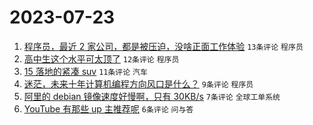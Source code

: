 # 2023-07-23

1. [程序员，最近 2 家公司，都是被压迫，没啥正面工作体验](https://www.v2ex.com/t/958924) `13条评论` `程序员`
1. [高中生这个水平可太顶了](https://www.v2ex.com/t/958933) `12条评论` `程序员`
1. [15 落地的紧凑 suv](https://www.v2ex.com/t/958922) `11条评论` `汽车`
1. [迷茫，未来十年计算机编程方向风口是什么？](https://www.v2ex.com/t/958923) `9条评论` `程序员`
1. [阿里的 debian 镜像速度好慢啊，只有 30KB/s](https://www.v2ex.com/t/958931) `7条评论` `全球工单系统`
1. [YouTube 有那些 up 主推荐呢](https://www.v2ex.com/t/958926) `6条评论` `问与答`
